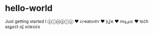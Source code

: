 # hello-world
Just getting started 
I ⓢⓘⓜⓟⓛⓨ
 ❤ cɾҽatɩѵɩtʏ
 ❤ ɭɩʆҽ  ❤ mųىɩc  ❤ tɛċɦ asքɛċt օʄ sċɨɛռċɛ
